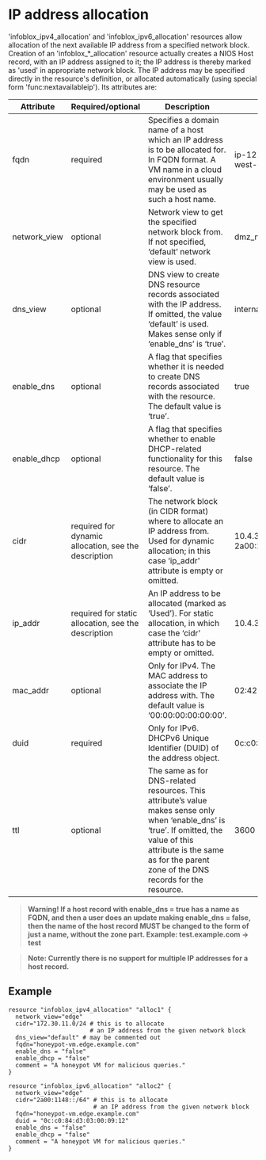 # IP address allocation

'infoblox_ipv4_allocation' and 'infoblox_ipv6_allocation' resources
allow allocation of the next available IP address from a specified
network block. Creation of an 'infoblox_*_allocation' resource
actually creates a NIOS Host record, with an IP address assigned to it;
the IP address is thereby marked as 'used' in appropriate network block.
The IP address may be specified directly in the resource's definition,
or allocated automatically (using special form 'func:nextavailableip').
Its attributes are:

| Attribute | Required/optional | Description | Example |
| --- | --- | --- | --- |
| fqdn | required | Specifies a domain name of a host which an IP address is to be allocated for. In FQDN format. A VM name in a cloud environment usually may be used as such a host name. | ip-12-34-56-78.us-west-2.compute.internal | 
| network_view | optional | Network view to get the specified network block from. If not specified, ‘default’ network view is used. | dmz_netview |
| dns_view       | optional | DNS view to create DNS resource records associated with the IP address. If omitted, the value ‘default’ is used. Makes sense only if ‘enable_dns’ is ‘true’. | internal_network |
| enable_dns     | optional | A flag that specifies whether it is needed to create DNS records associated with the resource. The default value is ‘true’. | true |
| enable_dhcp    | optional | A flag that specifies whether to enable DHCP-related functionality for this resource. The default value is ‘false’. | false |
| cidr            | required for dynamic allocation, see the description | The network block (in CIDR format) where to allocate an IP address from. Used for dynamic allocation; in this case ‘ip_addr’ attribute is empty or omitted. | 10.4.3.128/20 2a00:1148::/32 |
| ip_addr         | required for static allocation, see the description | An IP address to be allocated (marked as ‘Used’). For static allocation, in which case the ‘cidr’ attribute has to be empty or omitted. | 10.4.3.138 |
| mac_addr       | optional        | Only for IPv4. The MAC address to associate the IP address with. The default value is ‘00:00:00:00:00:00’. | 02:42:97:87:70:f9 |
| duid            | required        | Only for IPv6. DHCPv6 Unique Identifier (DUID) of the address object. | 0c:c0:84:d3:03:00:09:12 | 
| ttl             | optional        | The same as for DNS-related resources. This attribute’s value makes sense only when ‘enable_dns’ is ‘true’. If omitted, the value of this attribute is the same as for the parent zone of the DNS records for the resource. | 3600 |

> **Warning! If a host record with enable_dns = true
> has a name as FQDN, and then a user does an update
> making enable_dns = false, then the name of the host
> record MUST be changed to the form of just a name,
> without the zone part. Example: test.example.com -> test**

> **Note: Currently there is no support for multiple
> IP addresses for a host record.**

## Example

    resource "infoblox_ipv4_allocation" "alloc1" {
      network_view="edge"
      cidr="172.30.11.0/24 # this is to allocate
                           # an IP address from the given network block
      dns_view="default" # may be commented out
      fqdn="honeypot-vm.edge.example.com"
      enable_dns = "false"
      enable_dhcp = "false"
      comment = "A honeypot VM for malicious queries."
    }
    
    resource "infoblox_ipv6_allocation" "alloc2" {
      network_view="edge"
      cidr="2a00:1148::/64" # this is to allocate
                            # an IP address from the given network block
      fqdn="honeypot-vm.edge.example.com"
      duid = "0c:c0:84:d3:03:00:09:12"
      enable_dns = "false"
      enable_dhcp = "false"
      comment = "A honeypot VM for malicious queries."
    }
